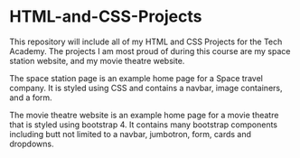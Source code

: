 # HTML-and-CSS-Projects
This repository will include all of my HTML and CSS Projects for the Tech Academy.
The projects I am most proud of during this course are my space station website, and my movie theatre website.

The space station page is an example home page for a Space travel company. It is styled using CSS and contains a navbar, image containers, and a form.

The movie theatre website is an example home page for a movie theatre that is styled using bootstrap 4. It contains many bootstrap components including butt not limited to a navbar, jumbotron, form, cards and dropdowns.
